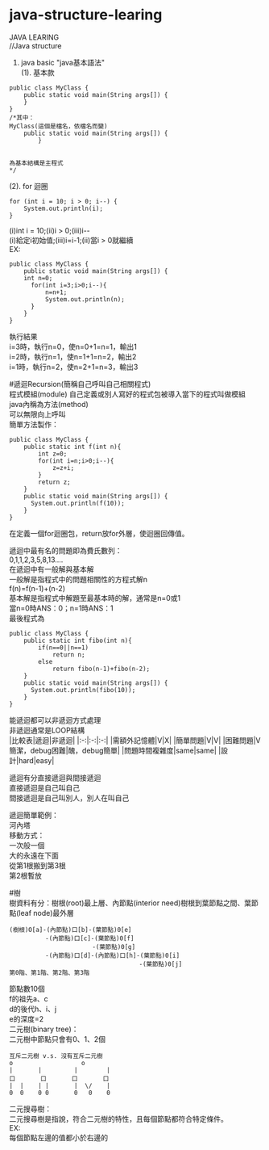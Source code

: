 # java-structure-learing
JAVA LEARING  
//Java structure  
1. java basic "java基本語法"    
(1). 基本款   
```
public class MyClass {  
    public static void main(String args[]) {  
    }  
}  
/*其中：  
MyClass(這個是檔名，依檔名而變)  
    public static void main(String args[]) {  
        }
 

為基本結構是主程式  
*/  
``` 
(2). for 迴圈  
```
for (int i = 10; i > 0; i--) {  
    System.out.println(i);  
}  
```
(i)int i = 10;(ii)i > 0;(iii)i--  
(i)給定i初始值;(iii)i=i-1;(ii)當i > 0就繼續  
EX:  
```
public class MyClass {  
    public static void main(String args[]) { 
    int n=0;  
      for(int i=3;i>0;i--){  
          n=n+1;  
          System.out.println(n);  
      }  
    }  
} 
```
執行結果  
i=3時，執行n=0，使n=0+1=n=1，輸出1   
i=2時，執行n=1，使n=1+1=n=2，輸出2  
i=1時，執行n=2，使n=2+1=n=3，輸出3  
 

#遞迴Recursion(簡稱自己呼叫自己相關程式)  
程式模組(module)
自己定義或別人寫好的程式包被導入當下的程式叫做模組  
java內稱為方法(method)  
可以無限向上呼叫  
簡單方法製作：
```
public class MyClass {
    public static int f(int n){
        int z=0;
        for(int i=n;i>0;i--){
            z=z+i;
        }
        return z;
    }
    public static void main(String args[]) {
      System.out.println(f(10));
    }
}  
```
在定義一個for迴圈包，return放for外層，使迴圈回傳值。    
  
遞迴中最有名的問題即為費氏數列：  
0,1,1,2,3,5,8,13....  
在遞迴中有一般解與基本解  
一般解是指程式中的問題相關性的方程式解n  
f(n)=f(n-1)+(n-2)  
基本解是指程式中解題至最基本時的解，通常是n=0或1  
當n=0時ANS：0；n=1時ANS：1  
最後程式為  
```
public class MyClass {
    public static int fibo(int n){
        if(n==0||n==1)
            return n;
        else
            return fibo(n-1)+fibo(n-2);
    }
    public static void main(String args[]) {
      System.out.println(fibo(10));
    }
}
```
能遞迴都可以非遞迴方式處理  
非遞迴通常是LOOP結構  
|比較表|遞迴|非遞迴|
|:-:|:-:|:-:|
|需額外記憶體|V|X|
|簡單問題|V|V|
|困難問題|V簡潔，debug困難|醜，debug簡單|
|問題時間複雜度|same|same|
|設計|hard|easy|
  
遞迴有分直接遞迴與間接遞迴  
直接遞迴是自己叫自己  
間接遞迴是自己叫別人，別人在叫自己  

遞迴簡單範例：  
河內塔  
移動方式：  
一次般一個  
大的永遠在下面  
從第1根搬到第3根  
第2根暫放  

#樹  
樹資料有分：樹根(root)最上層、內節點(interior need)樹根到葉節點之間、葉節點(leaf node)最外層  
```
(樹根)O[a]-(內節點)口[b]-(葉節點)0[e]  
          -(內節點)口[c]-(葉節點)0[f]  
                       -(葉節點)0[g]  
          -(內節點)口[d]-(內節點)口[h]-(葉節點)0[i]  
                                    -(葉節點)0[j]  
第0階、第1階、第2階、第3階  
```
節點數10個   
f的祖先a、c  
d的後代h、i、j  
e的深度=2  
二元樹(binary tree)：  
二元樹中節點只會有0、1、2個  
```
互斥二元樹 v.s. 沒有互斥二元樹
o                   o
|       |         |        |
口       口       口       口
|  |    | |       |  \/    |
0  0    0 0       0   0    0
```
二元搜尋樹：  
二元搜尋樹是指說，符合二元樹的特性，且每個節點都符合特定條件。  
EX:  
每個節點左邊的值都小於右邊的  
